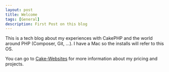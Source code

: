 ```yaml
---
layout: post
title: Welcome
tags: [General]
description: First Post on this blog
---
```


This is a tech blog about my experiences with CakePHP and the world around PHP (Composer, Git, ...). I have a Mac so the installs will refer to this OS.

You can go to [Cake-Websites][cake-websites] for more information about my pricing and projects.

[cake-websites]:      http://www.cake-websites.com
